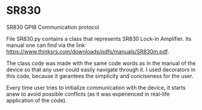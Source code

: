 # SR830
SR830 GPIB Communication protocol

File SR830.py contains a class that represents SR830 Lock-in Amplifier.
Its manual one can find via the link https://www.thinksrs.com/downloads/pdfs/manuals/SR830m.pdf.

The class code was made with the same code words as in the manual of the device so that any user could easily navigate through it.
I used decorators in this code, because it garantees the simplicity and conciseness for the user.

Every time user tries to initialize communication with the device, it starts anew to avoid possible conflicts (as it was experienced in real-life application of the code).

